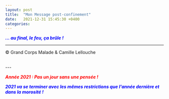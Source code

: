 ```yaml
---
layout: post
title:  "Mon Message post-confinement"
date:   2021-12-31 15:45:30 +0400
categories: 
---
```



<span style="color: blue">***... au final, le feu, ça brûle !***</span>
<br/>


---
&copy;  Grand Corps Malade & Camille Lellouche

<br>
---


<span style="color: red">***Année 2021 : Pas un jour sans une pensée !***</span>



<span style="color: blue">***2021 va se terminer avec les mêmes restrictions que l'année dernière et dans la morosité !***</span>

